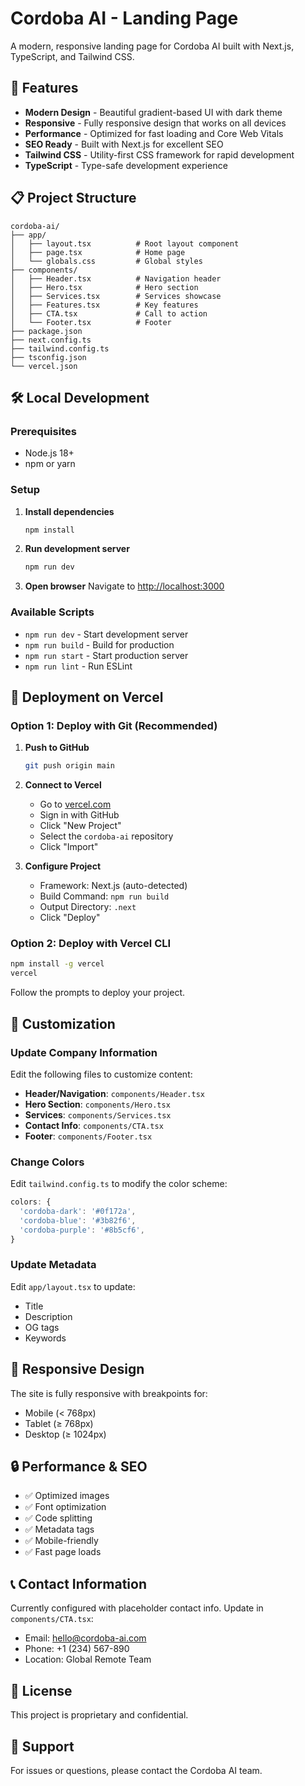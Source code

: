 # Cordoba AI - Landing Page

A modern, responsive landing page for Cordoba AI built with Next.js, TypeScript, and Tailwind CSS.

## 🚀 Features

- **Modern Design** - Beautiful gradient-based UI with dark theme
- **Responsive** - Fully responsive design that works on all devices
- **Performance** - Optimized for fast loading and Core Web Vitals
- **SEO Ready** - Built with Next.js for excellent SEO
- **Tailwind CSS** - Utility-first CSS framework for rapid development
- **TypeScript** - Type-safe development experience

## 📋 Project Structure

```
cordoba-ai/
├── app/
│   ├── layout.tsx          # Root layout component
│   ├── page.tsx            # Home page
│   └── globals.css         # Global styles
├── components/
│   ├── Header.tsx          # Navigation header
│   ├── Hero.tsx            # Hero section
│   ├── Services.tsx        # Services showcase
│   ├── Features.tsx        # Key features
│   ├── CTA.tsx             # Call to action
│   └── Footer.tsx          # Footer
├── package.json
├── next.config.ts
├── tailwind.config.ts
├── tsconfig.json
└── vercel.json
```

## 🛠️ Local Development

### Prerequisites
- Node.js 18+
- npm or yarn

### Setup

1. **Install dependencies**
   ```bash
   npm install
   ```

2. **Run development server**
   ```bash
   npm run dev
   ```

3. **Open browser**
   Navigate to [http://localhost:3000](http://localhost:3000)

### Available Scripts

- `npm run dev` - Start development server
- `npm run build` - Build for production
- `npm run start` - Start production server
- `npm run lint` - Run ESLint

## 🚀 Deployment on Vercel

### Option 1: Deploy with Git (Recommended)

1. **Push to GitHub**
   ```bash
   git push origin main
   ```

2. **Connect to Vercel**
   - Go to [vercel.com](https://vercel.com)
   - Sign in with GitHub
   - Click "New Project"
   - Select the `cordoba-ai` repository
   - Click "Import"

3. **Configure Project**
   - Framework: Next.js (auto-detected)
   - Build Command: `npm run build`
   - Output Directory: `.next`
   - Click "Deploy"

### Option 2: Deploy with Vercel CLI

```bash
npm install -g vercel
vercel
```

Follow the prompts to deploy your project.

## 🎨 Customization

### Update Company Information

Edit the following files to customize content:

- **Header/Navigation**: `components/Header.tsx`
- **Hero Section**: `components/Hero.tsx`
- **Services**: `components/Services.tsx`
- **Contact Info**: `components/CTA.tsx`
- **Footer**: `components/Footer.tsx`

### Change Colors

Edit `tailwind.config.ts` to modify the color scheme:

```typescript
colors: {
  'cordoba-dark': '#0f172a',
  'cordoba-blue': '#3b82f6',
  'cordoba-purple': '#8b5cf6',
}
```

### Update Metadata

Edit `app/layout.tsx` to update:
- Title
- Description
- OG tags
- Keywords

## 📱 Responsive Design

The site is fully responsive with breakpoints for:
- Mobile (< 768px)
- Tablet (≥ 768px)
- Desktop (≥ 1024px)

## 🔒 Performance & SEO

- ✅ Optimized images
- ✅ Font optimization
- ✅ Code splitting
- ✅ Metadata tags
- ✅ Mobile-friendly
- ✅ Fast page loads

## 📞 Contact Information

Currently configured with placeholder contact info. Update in `components/CTA.tsx`:

- Email: hello@cordoba-ai.com
- Phone: +1 (234) 567-890
- Location: Global Remote Team

## 📄 License

This project is proprietary and confidential.

## 🤝 Support

For issues or questions, please contact the Cordoba AI team.
